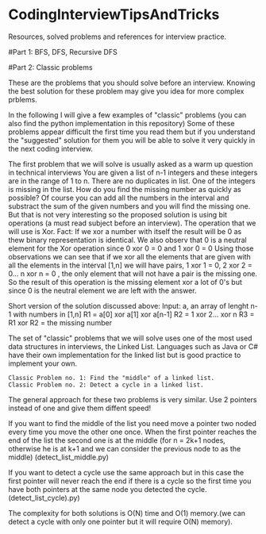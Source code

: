 # CodingInterviewTipsAndTricks

Resources, solved problems and references for interview practice.

#Part 1: BFS, DFS, Recursive DFS 

#Part 2: Classic problems

These are the problems that you should solve before an interview.
Knowing the best solution for these problem may give you idea for more complex prblems.

In the following I will give a few examples of "classic" problems (you can also find the python implementation in this repository)
Some of these problems appear difficult the first time you read them but if you understand the "suggested" solution for them 
you will be able to solve it very quickly in the next coding interview.

The first problem that we will solve is usually asked as a warm up question in technical interviews
You are given a list of n-1 integers and these integers are in the range of 1 to n. There are no duplicates in list. One of the integers is missing in the list.
How do you find the missing number as quickly as possible?
Of course you can add all the numbers in the interval and substract the sum of the given numbers and you will find the missing one.
But that is not very interesting so the proposed solution is using bit operations (a must read subject before an interview).
The operation that we will use is Xor. 
Fact: If we xor a number with itself the result will be 0 as thew binary representation is identical. We also observ that 0
is a neutral element for the Xor operation since 0 xor 0 = 0 and 1 xor 0 = 0
Using those observations we can see that if we xor all the elements that are given with all the elements in the interval [1,n]
we will have pairs, 1 xor 1 = 0, 2 xor 2 = 0... n xor n = 0 , the only element that will not have a pair is the missing one.
So the result of this operation is the missing element xor a lot of 0's but since 0 is the neutral element we are left with the answer.

Short version of the solution discussed above:
Input: a, an array of lenght n-1 with numbers in [1,n]
R1 = a[0] xor a[1] xor a[n-1]
R2 = 1 xor 2... xor n
R3 = R1 xor R2 = the missing number


The set of "classic" problems that we will solve uses one of the most used data structures in interviews, the Linked List.
Languages such as Java or C# have their own implementation for the linked list but is good practice to implement your own.

    Classic Problem no. 1: Find the "middle" of a linked list.
    Classic Problem no. 2: Detect a cycle in a linked list.

The general approach for these two problems is very similar.
Use 2 pointers instead of one and give them diffent speed!

If you want to find the middle of the list you need move a pointer two noded every time you move the other one once.
When the first pointer reaches the end of the list the second one is at the middle (for n = 2k+1 nodes, otherwise he is at k+1 and we can consider the previous node to as the middle)
(detect_list_middle.py)

If you want to detect a cycle use the same approach but in this case the first pointer will never reach the end if there is a cycle
so the first time you have both pointers at the same node you detected the cycle.(detect_list_cycle).py)

The complexity for both solutions is O(N) time and O(1) memory.(we can detect a cycle with only one pointer but it will require O(N) memory).
